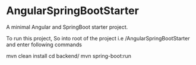 # AngularSpringBootStarter

A minimal Angular and SpringBoot starter project.

To run this project, So into root of the project i.e /AngularSpringBootStarter
and enter following commands

mvn clean install
cd backend/
mvn spring-boot:run